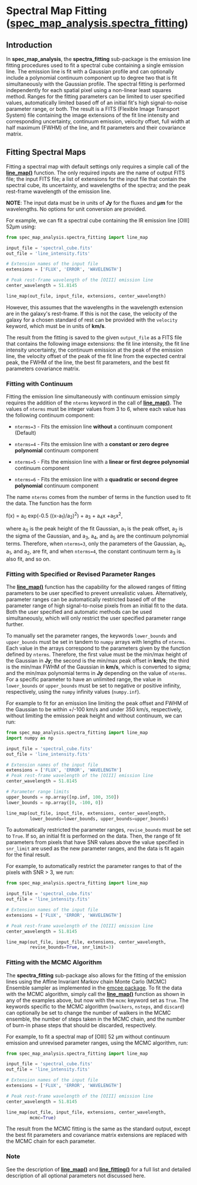 # Spectral Map Fitting ([spec_map_analysis.spectra_fitting](https://github.com/kjdoore/spec_map_analysis/blob/master/docs/user_docs/spectra_fitting.md))

## Introduction

In **spec_map_analysis**, the **spectra_fitting** sub-package is the emission line fitting procedures used to fit a spectral cube containing a single emission line. The emission line is fit with a Gaussian profile and can optionally include a polynomial continuum component up to degree two that is fit simultaneously with the Gaussian profile. The spectral fitting is performed independently for each spatial pixel using a non-linear least squares method. Ranges for the fitting parameters can be limited to user specified values, automatically limited based off of an initial fit's high signal-to-noise parameter range, or both. The result is a FITS (Flexible Image Transport System) file containing the image extensions of the fit line intensity and corresponding uncertainty, continuum emission, velocity offset, full width at half maximum (FWHM) of the line, and fit parameters and their covariance matrix. 


## Fitting Spectral Maps

Fitting a spectral map with default settings only requires a simple call of the [**line_map()**](https://github.com/kjdoore/spec_map_analysis/blob/master/spec_map_analysis/spectra_fitting/line_map.py) function. The only required inputs are the name of output FITS file; the input FITS file; a list of extensions for the input file that contain the spectral cube, its uncertainty, and wavelengths of the spectra; and the peak rest-frame wavelength of the emission line.

**NOTE**: The input data must be in units of **Jy** for the fluxes and **&mu;m** for the wavelengths. No options for unit conversion are provided.

For example, we can fit a spectral cube containing the IR emission line [OIII] 52&mu;m using:
```python
from spec_map_analysis.spectra_fitting import line_map

input_file = 'spectral_cube.fits'
out_file = 'line_intensity.fits'

# Extension names of the input file
extensions = ['FLUX', 'ERROR', 'WAVELENGTH']

# Peak rest-frame wavelength of the [OIII] emission line
center_wavelength = 51.8145

line_map(out_file, input_file, extensions, center_wavelength)
```

However, this assumes that the wavelengths in the wavelength extension are in the galaxy's rest-frame. If this is not the case, the velocity of the galaxy for a chosen standard of rest can be provided with the `velocity` keyword, which must be in units of **km/s**.

The result from the fitting is saved to the given `output_file` as a FITS file that contains the following image extensions: the fit line intensity, the fit line intensity uncertainty, the continuum emission at the peak of the emission line, the velocity offset of the peak of the fit line from the expected central peak, the FWHM of the line, the best fit parameters, and the best fit parameters covariance matrix. 

### Fitting with Continuum

Fitting the emission line simultaneously with continuum emission simply requires the addition of the `nterms` keyword in the call of [**line_map()**](https://github.com/kjdoore/spec_map_analysis/blob/master/spec_map_analysis/spectra_fitting/line_map.py). The values of `nterms` must be integer values from 3 to 6, where each value has the following continuum component:

- `nterms=3` - Fits the emission line **without** a continuum component (Default)

- `nterms=4` - Fits the emission line with a **constant or zero degree polynomial** continuum component

- `nterms=5` - Fits the emission line with a **linear or first degree polynomial** continuum component
  
- `nterms=6` - Fits the emission line with a **quadratic or second degree polynomial** continuum component

The name `nterms` comes from the number of terms in the function used to fit the data. The function has the form

f(x) = a<sub>0</sub> exp(-0.5 ((x-a<sub>1</sub>)/a<sub>2</sub>)<sup>2</sup>) + a<sub>3</sub> + a<sub>4</sub>x +a<sub>5</sub>x<sup>2</sup>,

where a<sub>0</sub> is the peak height of the fit Gaussian, a<sub>1</sub> is the peak offset, a<sub>2</sub> is the sigma of the Gaussian, and a<sub>3</sub>, a<sub>4</sub>, and a<sub>5</sub> are the continuum polynomial terms. Therefore, when `nterms=3`, only the parameters of the Gaussian, a<sub>0</sub>, a<sub>1</sub>, and a<sub>2</sub>, are fit, and when `nterms=4`, the constant continuum term a<sub>3</sub> is also fit, and so on. 

### Fitting with Specified or Revised Parameter Ranges

The [**line_map()**](https://github.com/kjdoore/spec_map_analysis/blob/master/spec_map_analysis/spectra_fitting/line_map.py) function has the capability for the allowed ranges of fitting parameters to be user specified to prevent unrealistic values. Alternatively, parameter ranges can be automatically restricted based off of the parameter range of high signal-to-noise pixels from an initial fit to the data. Both the user specified and automatic methods can be used simultaneously, which will only restrict the user specified parameter range further.

To manually set the parameter ranges, the keywords `lower_bounds` and `upper_bounds` must be set in tandem to `numpy` arrays with lengths of `nterms`. Each value in the arrays correspond to the parameters given by the function defined by `nterms`. Therefore, the first value must be the min/max height of the Gaussian in **Jy**; the second is the min/max peak offset in **km/s**; the third is the min/max FWHM of the Gaussian in **km/s**, which is converted to sigma; and the min/max polynomial terms in **Jy** depending on the value of `nterms`. For a specific parameter to have an unlimited range, the value in `lower_bounds` or `upper_bounds` must be set to negative or positive infinity, respectively, using the `numpy` infinity values (`numpy.inf`).

For example to fit for an emission line limiting the peak offset and FWHM of the Gaussian to be within +/-100 km/s and under 350 km/s, respectively, without limiting the emission peak height and without continuum, we can run:

```python
from spec_map_analysis.spectra_fitting import line_map
import numpy as np

input_file = 'spectral_cube.fits'
out_file = 'line_intensity.fits'

# Extension names of the input file
extensions = ['FLUX', 'ERROR', 'WAVELENGTH']
# Peak rest-frame wavelength of the [OIII] emission line
center_wavelength = 51.8145

# Parameter range limits
upper_bounds = np.array([np.inf, 100, 350])
lower_bounds = np.array([0, -100, 0])

line_map(out_file, input_file, extensions, center_wavelength, 
         lower_bounds=lower_bounds, upper_bounds=upper_bounds)
```

To automatically restricted the parameter ranges, `revise_bounds` must be set to `True`. If so, an initial fit is performed on the data. Then, the range of fit parameters from pixels that have SNR values above the value specified in `snr_limit` are used as the new parameter ranges, and the data is fit again for the final result.

For example, to automatically restrict the parameter ranges to that of the pixels with SNR > 3,  we run:

```python
from spec_map_analysis.spectra_fitting import line_map

input_file = 'spectral_cube.fits'
out_file = 'line_intensity.fits'

# Extension names of the input file
extensions = ['FLUX', 'ERROR', 'WAVELENGTH']

# Peak rest-frame wavelength of the [OIII] emission line
center_wavelength = 51.8145

line_map(out_file, input_file, extensions, center_wavelength, 
         revise_bounds=True, snr_limit=3)
```


### Fitting with the MCMC Algorithm

The **spectra_fitting** sub-package also allows for the fitting of the emission lines using the Affine Invariant Markov chain Monte Carlo (MCMC) Ensemble sampler as implemented in the [emcee package](https://emcee.readthedocs.io/en/stable/#). To fit the data with the MCMC algorithm, simply call the [**line_map()**](https://github.com/kjdoore/spec_map_analysis/blob/master/spec_map_analysis/spectra_fitting/line_map.py) function as shown in any of the examples above, but now with the `mcmc` keyword set as `True`. The keywords specific to the MCMC algorithm (`nwalkers`, `nsteps`, and `discard`) can optionally be set to change the number of walkers in the MCMC ensemble, the number of steps taken in the MCMC chain, and the number of burn-in phase steps that should be discarded, respectively.

For example, to fit a spectral map of [OIII] 52 &mu;m without continuum emission and unrevised parameter ranges, using the MCMC algorithm, run:

```python
from spec_map_analysis.spectra_fitting import line_map

input_file = 'spectral_cube.fits'
out_file = 'line_intensity.fits'

# Extension names of the input file
extensions = ['FLUX', 'ERROR', 'WAVELENGTH']

# Peak rest-frame wavelength of the [OIII] emission line
center_wavelength = 51.8145

line_map(out_file, input_file, extensions, center_wavelength, 
         mcmc=True)
```

The result from the MCMC fitting is the same as the standard output, except the best fit parameters and covariance matrix extensions are replaced with the MCMC chain for each parameter.

### Note

See the description of [**line_map()**](https://github.com/kjdoore/spec_map_analysis/blob/master/spec_map_analysis/spectra_fitting/line_map.py) and [**line_fitting()**](https://github.com/kjdoore/spec_map_analysis/blob/master/spec_map_analysis/spectra_fitting/line_fitting.py) for a full list and detailed description of all optional parameters not discussed here.
